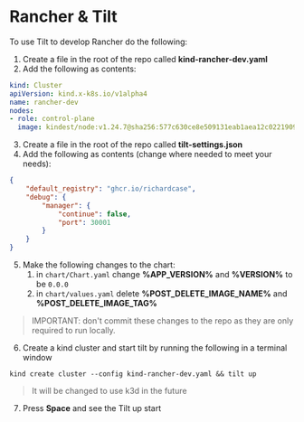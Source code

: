 # Rancher & Tilt

To use Tilt to develop Rancher do the following:

1. Create a file in the root of the repo called **kind-rancher-dev.yaml**
2. Add the following as contents:

```yaml
kind: Cluster
apiVersion: kind.x-k8s.io/v1alpha4
name: rancher-dev
nodes:
- role: control-plane
  image: kindest/node:v1.24.7@sha256:577c630ce8e509131eab1aea12c022190978dd2f745aac5eb1fe65c0807eb315
```

3. Create a file in the root of the repo called **tilt-settings.json**
4. Add the following as contents (change where needed to meet your needs):

```json
{
    "default_registry": "ghcr.io/richardcase",
    "debug": {
        "manager": {
            "continue": false,
            "port": 30001
        }
    }
}
```

5. Make the following changes to the chart:
   1. in `chart/Chart.yaml` change **%APP_VERSION%** and **%VERSION%** to be `0.0.0`
   2. in `chart/values.yaml` delete **%POST_DELETE_IMAGE_NAME%** and **%POST_DELETE_IMAGE_TAG%**

> IMPORTANT: don't commit these changes to the repo as they are only required to run locally.

6. Create a kind cluster and start tilt by running the following in a terminal window

```shell
kind create cluster --config kind-rancher-dev.yaml && tilt up
```

> It will be changed to use k3d in the future

7. Press **Space** and see the Tilt up start
